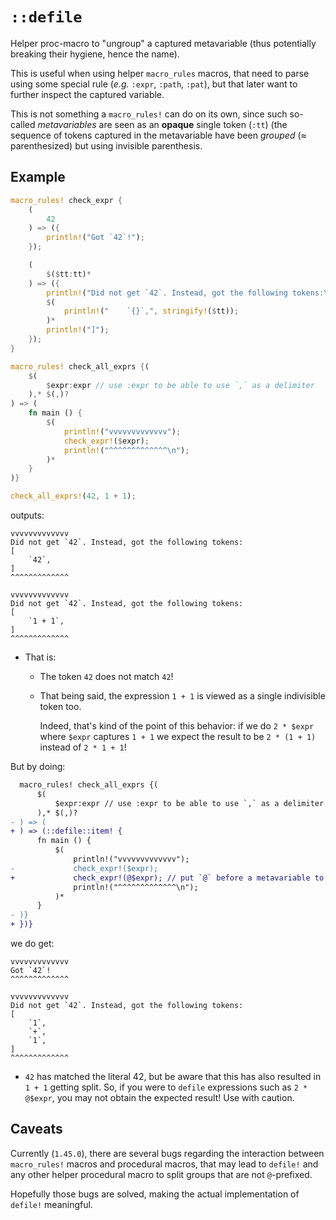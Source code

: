 # `::defile`

Helper proc-macro to "ungroup" a captured metavariable (thus potentially breaking their hygiene, hence the name).

This is useful when using helper `macro_rules` macros, that need to parse using some special rule (_e.g._ `:expr`, `:path`, `:pat`), but that later want to further inspect the captured variable.

This is not something a `macro_rules!` can do on its own, since such so-called _metavariables_ are seen as an **opaque** single token (`:tt`) (the sequence of tokens captured in the metavariable have been _grouped_ (≈ parenthesized) but using invisible parenthesis.

## Example

```rust
macro_rules! check_expr {
    (
        42
    ) => ({
        println!("Got `42`!");
    });

    (
        $($tt:tt)*
    ) => ({
        println!("Did not get `42`. Instead, got the following tokens:\n[");
        $(
            println!("    `{}`,", stringify!($tt));
        )*
        println!("]");
    });
}

macro_rules! check_all_exprs {(
    $(
        $expr:expr // use :expr to be able to use `,` as a delimiter
    ),* $(,)?
) => (
    fn main () {
        $(
            println!("vvvvvvvvvvvvv");
            check_expr!($expr);
            println!("^^^^^^^^^^^^^\n");
        )*
    }
)}

check_all_exprs!(42, 1 + 1);
```

outputs:

```text
vvvvvvvvvvvvv
Did not get `42`. Instead, got the following tokens:
[
    `42`,
]
^^^^^^^^^^^^^

vvvvvvvvvvvvv
Did not get `42`. Instead, got the following tokens:
[
    `1 + 1`,
]
^^^^^^^^^^^^^
```

  - That is:

    - The token `42` does not match `42`!

    - That being said, the expression `1 + 1` is viewed as a single indivisible
      token too.

      Indeed, that's kind of the point of this behavior: if we do `2 * $expr`
      where `$expr` captures `1 + 1` we expect the result to be `2 * (1 + 1)`
      instead of `2 * 1 + 1`!

But by doing:

```diff
  macro_rules! check_all_exprs {(
      $(
          $expr:expr // use :expr to be able to use `,` as a delimiter
      ),* $(,)?
- ) => (
+ ) => (::defile::item! {
      fn main () {
          $(
              println!("vvvvvvvvvvvvv");
-             check_expr!($expr);
+             check_expr!(@$expr); // put `@` before a metavariable to ungroup it
              println!("^^^^^^^^^^^^^\n");
          )*
      }
- )}
+ })}
```

we do get:

```text
vvvvvvvvvvvvv
Got `42`!
^^^^^^^^^^^^^

vvvvvvvvvvvvv
Did not get `42`. Instead, got the following tokens:
[
    `1`,
    `+`,
    `1`,
]
^^^^^^^^^^^^^
```

  - `42` has matched the literal 42, but be aware that this has also resulted
    in `1 + 1` getting split. So, if you were to `defile` expressions such as
    `2 * @$expr`, you may not obtain the expected result! Use with caution.

## Caveats

Currently (`1.45.0`), there are several bugs regarding the interaction between
`macro_rules!` macros and procedural macros, that may lead to `defile!` and any
other helper procedural macro to split groups that are not `@`-prefixed.

Hopefully those bugs are solved, making the actual implementation of `defile!`
meaningful.
